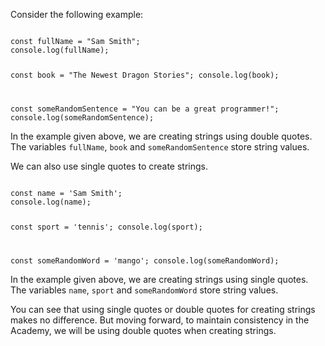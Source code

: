 Consider the following example:

<codeblock language="javascript" type="lesson">
<code>
const fullName = "Sam Smith";
console.log(fullName);

const book = "The Newest Dragon Stories";
console.log(book);

const someRandomSentence = "You can be a great programmer!";
console.log(someRandomSentence);
</code>
</codeblock>

In the example given above,
we are creating strings
using double quotes.
The variables `fullName`, `book`
and
`someRandomSentence` store string values.

We can also use single quotes
to create strings.

<codeblock language="javascript" type="lesson">
<code>
const name = 'Sam Smith';
console.log(name);

const sport = 'tennis';
console.log(sport);

const someRandomWord = 'mango';
console.log(someRandomWord);
</code>
</codeblock>

In the example given above,
we are creating strings
using single quotes.
The variables `name`, `sport`
and
`someRandomWord` store string values.

You can see that using
single quotes or double quotes
for creating strings
makes no difference.
But moving forward,
to maintain consistency in the Academy,
we will be using double quotes
when creating strings.
